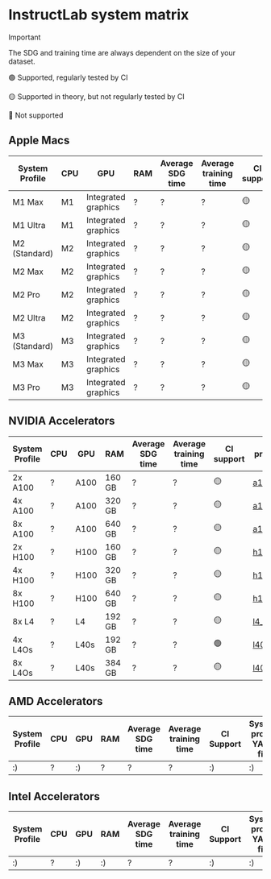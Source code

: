 # InstructLab system matrix

> [!IMPORTANT]
> The SDG and training time are always dependent on the size of your dataset.

🟢 Supported, regularly tested by CI

🟡 Supported in theory, but not regularly tested by CI

🔴 Not supported

## Apple Macs

|System Profile |CPU |GPU |RAM |Average SDG time |Average training time |CI support |System profile YAML file
|---------------------------|-------|------|----------------|--------|----|-------|-----------------
|M1 Max  |M1 |Integrated graphics |? |? |? |🟡 |[m1_max.yaml](https://github.com/instructlab/instructlab/blob/main/src/instructlab/profiles/apple/m1/m1_max.yaml)
|M1 Ultra |M1 |Integrated graphics |? |?|? |🟡 |[m1_ultra.yaml](https://github.com/instructlab/instructlab/blob/main/src/instructlab/profiles/apple/m1/m1_ultra.yaml)
|M2 (Standard) |M2 |Integrated graphics |? |? |? |🟡 |[m2_yaml.yaml](https://github.com/instructlab/instructlab/blob/main/src/instructlab/profiles/apple/m2/m2.yaml)
|M2 Max |M2 |Integrated graphics |? |? |? |🟡 |[m2_max.yaml](https://github.com/instructlab/instructlab/blob/main/src/instructlab/profiles/apple/m2/m2_max.yaml)
|M2 Pro |M2 |Integrated graphics |? |? |? |🟡 |[m2_pro.yaml](https://github.com/instructlab/instructlab/blob/main/src/instructlab/profiles/apple/m2/m2_pro.yaml)
|M2 Ultra |M2 |Integrated graphics |? |? |? |🟡 |[m2_ultra.yaml](https://github.com/instructlab/instructlab/blob/main/src/instructlab/profiles/apple/m2/m2_ultra.yaml)
|M3 (Standard) |M3 |Integrated graphics |? |? |? |🟡 |[m3.yaml](https://github.com/instructlab/instructlab/blob/main/src/instructlab/profiles/apple/m3/m3.yaml)
|M3 Max |M3 |Integrated graphics |? |? |? |🟡 |[m3_max.yaml](https://github.com/instructlab/instructlab/blob/main/src/instructlab/profiles/apple/m3/m3_max.yaml)
|M3 Pro |M3 |Integrated graphics |? |? |? |🟡 |[m3_pro.yaml](https://github.com/instructlab/instructlab/blob/main/src/instructlab/profiles/apple/m3/m3_pro.yaml)

## NVIDIA Accelerators

|System Profile |CPU |GPU |RAM |Average SDG time |Average training time |CI support |System profile YAML file
|---------------------------|-------|------|----------------|--------|---|-----------|-----------------
|2x A100 |? |A100 |160 GB |? |? |🟡|[a100_x2.yaml](https://github.com/instructlab/instructlab/blob/main/src/instructlab/profiles/nvidia/a100/a100_x2.yaml)
|4x A100 |? |A100 |320 GB |? |? |🟡 |[a100_x4.yaml](https://github.com/instructlab/instructlab/blob/main/src/instructlab/profiles/nvidia/a100/a100_x4.yaml)
|8x A100 |? |A100 |640 GB |? |? |🟡 |[a100_x4.yaml](https://github.com/instructlab/instructlab/blob/main/src/instructlab/profiles/nvidia/a100/a100_x8.yaml)
|2x H100 |? |H100 |160 GB |? |? |🟡|[h100_x2.yaml](https://github.com/instructlab/instructlab/blob/main/src/instructlab/profiles/nvidia/h100/h100_x2.yaml)
|4x H100 |? |H100 |320 GB |? |? |🟡|[h100_x4.yaml](https://github.com/instructlab/instructlab/blob/main/src/instructlab/profiles/nvidia/h100/h100_x4.yaml)
|8x H100 |? |H100 |640 GB |? |? |🟡|[h100_x4.yaml](https://github.com/instructlab/instructlab/blob/main/src/instructlab/profiles/nvidia/h100/h100_x8.yaml)
|8x L4 |? |L4 |192 GB |? |? |🟡 |[l4_x8.yaml](https://github.com/instructlab/instructlab/blob/main/src/instructlab/profiles/nvidia/l4/l4_x8.yaml)
|4x L4Os |? |L40s |192 GB |? |? |🟢 |[l40s_x4.yaml](https://github.com/instructlab/instructlab/blob/main/src/instructlab/profiles/nvidia/l40s/l40s_x4.yaml)
|8x L4Os |? |L40s |384 GB |? |? |🟡 | [l40s_x8.yaml](https://github.com/instructlab/instructlab/blob/main/src/instructlab/profiles/nvidia/l4/l4_x8.yaml)

## AMD Accelerators

|System Profile |CPU |GPU |RAM |Average SDG time |Average training time |CI Support |System profile YAML file
|---------------------------|-------|------|----------------|--------|-----|-----|-----------------
|:) |? |:) |? |? |? |:) |:)

## Intel Accelerators

|System Profile |CPU |GPU |RAM |Average SDG time |Average training time |CI Support |System profile YAML file
|---------------------------|-------|------|----------------|--------|-----|------|-----------------
|:) |? |:) |:) |? |? |:) |:)